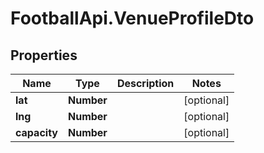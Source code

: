 # FootballApi.VenueProfileDto

## Properties
Name | Type | Description | Notes
------------ | ------------- | ------------- | -------------
**lat** | **Number** |  | [optional] 
**lng** | **Number** |  | [optional] 
**capacity** | **Number** |  | [optional] 
